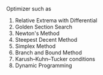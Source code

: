 Optimizer such as 
  1. Relative Extrema with Differential
  2. Golden Section Search
  3. Newton's Method
  4. Steepest Decent Method
  5. Simplex Method
  6. Branch and Bound Method
  7. Karush–Kuhn–Tucker conditions
  8. Dynamic Programming
